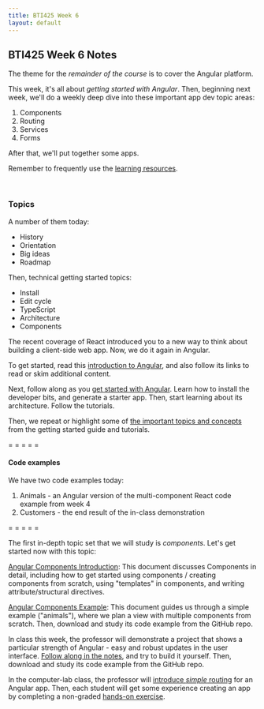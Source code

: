 ```yaml
---
title: BTI425 Week 6
layout: default
---
```


## BTI425 Week 6 Notes

The theme for the *remainder of the course* is to cover the Angular platform.  

This week, it's all about *getting started with Angular*. Then, beginning next week, we'll do a weekly deep dive into these important app dev topic areas:
1. Components
2. Routing
3. Services
4. Forms

After that, we'll put together some apps. 

Remember to frequently use the [learning resources](/bti425-2020/resources).

<br>

### Topics

A number of them today:
* History
* Orientation
* Big ideas
* Roadmap

Then, technical getting started topics:
* Install
* Edit cycle
* TypeScript
* Architecture
* Components

The recent coverage of React introduced you to a new way to think about building a client-side web app. Now, we do it again in Angular.  

To get started, read this [introduction to Angular](angular-intro), and also follow its links to read or skim additional content.

Next, follow along as you [get started with Angular](angular-get-started). Learn how to install the developer bits, and generate a starter app. Then, start learning about its architecture. Follow the tutorials. 

Then, we repeat or highlight some of [the important topics and concepts](angular-architecture) from the getting started guide and tutorials. 

= = = = = 

#### Code examples

We have two code examples today:
1. Animals - an Angular version of the multi-component React code example from week 4 
2. Customers - the end result of the in-class demonstration 

= = = = = 

The first in-depth topic set that we will study is *components*. Let's get started now with this topic:

[Angular Components Introduction](angular-components-intro): This document discusses Components in detail, including how to get started using components / creating components from scratch, using "templates" in components, and writing attribute/structural directives.

[Angular Components Example](angular-components-example): This document guides us through a simple example ("animals"), where we plan a view with multiple components from scratch. Then, download and study its code example from the GitHub repo.

In class this week, the professor will demonstrate a project that shows a particular strength of Angular - easy and robust updates in the user interface. [Follow along in the notes](angular-components-inclass), and try to build it yourself. Then, download and study its code example from the GitHub repo.

In the computer-lab class, the professor will [introduce *simple* routing](angular-routing-intro) for an Angular app. Then, each student will get some experience creating an app by completing a non-graded [hands-on exercise](week06-hands-on). 

<br>
